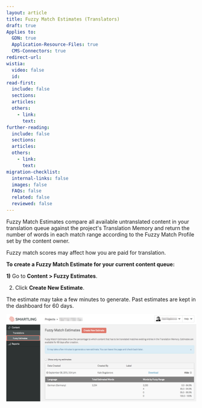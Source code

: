 ```yaml
---
layout: article
title: Fuzzy Match Estimates (Translators)
draft: true
Applies to:
  GDN: true
  Application-Resource-Files: true
  CMS-Connectors: true
redirect-url:
wistia:
  video: false
  id:
read-first:
  include: false
  sections:
  articles:
  others:
    - link:
      text:
further-reading:
  include: false
  sections:
  articles:
  others:
    - link:
      text:
migration-checklist:
  internal-links: false
  images: false
  FAQs: false
  related: false
  reviewed: false
---
```



Fuzzy Match Estimates compare all available untranslated content in your translation queue against the project's Translation Memory and return the number of words in each match range according to the Fuzzy Match Profile set by the content owner.

Fuzzy match scores may affect how you are paid for translation.

**To create a Fuzzy Match Estimate for your current content queue:**

**1)** Go to **Content &gt; Fuzzy Estimates**.

2) Click **Create New Estimate**.

The estimate may take a few minutes to generate. Past estimates are kept in the dashboard for 60 days.

![](/uploads/versions/fuzzy_match_estimate_report---x----1233-565x---.png)